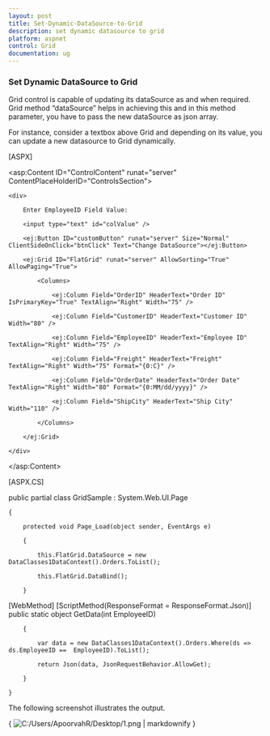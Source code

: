 ```yaml
---
layout: post
title: Set-Dynamic-DataSource-to-Grid
description: set dynamic datasource to grid
platform: aspnet
control: Grid
documentation: ug
---
```


### Set Dynamic DataSource to Grid

Grid control is capable of updating its dataSource as and when required. Grid method “dataSource” helps in achieving this and in this method parameter, you have to pass the new dataSource as json array.

For instance, consider a textbox above Grid and depending on its value, you can update a new datasource to Grid dynamically.



[ASPX]



<asp:Content ID="ControlContent" runat="server" ContentPlaceHolderID="ControlsSection">

    <div>

        Enter EmployeeID Field Value:

        <input type="text" id="colValue" />

        <ej:Button ID="customButton" runat="server" Size="Normal" ClientSideOnClick="btnClick" Text="Change DataSource"></ej:Button>

        <ej:Grid ID="FlatGrid" runat="server" AllowSorting="True" AllowPaging="True">

            <Columns>

                <ej:Column Field="OrderID" HeaderText="Order ID" IsPrimaryKey="True" TextAlign="Right" Width="75" />

                <ej:Column Field="CustomerID" HeaderText="Customer ID" Width="80" />

                <ej:Column Field="EmployeeID" HeaderText="Employee ID" TextAlign="Right" Width="75" />

                <ej:Column Field="Freight" HeaderText="Freight" TextAlign="Right" Width="75" Format="{0:C}" />

                <ej:Column Field="OrderDate" HeaderText="Order Date" TextAlign="Right" Width="80" Format="{0:MM/dd/yyyy}" />

                <ej:Column Field="ShipCity" HeaderText="Ship City" Width="110" />

            </Columns>

        </ej:Grid>

    </div>

</asp:Content>



<script type="text/javascript">





function btnClick(args) { //updating dataSource in an external button click event

            var obj = $("#Grid").ejGrid("instance");

            var value = $("#colValue").val();

            //Add custom paramter to the server

            var query = new ej.Query().addParams("EmployeeID", value);



            //Creating ejDataManager with UrlAdaptor



            var dm = ej.DataManager({ url: "GridSample.aspx/GetData", adaptor: new ej.UrlAdaptor() });



            var promise = dm.executeQuery(query);



            promise.done(function (e) {

                //Assign the result to the grid dataSource using "dataSource" method.

                obj.dataSource(e.result);

            });



}

</script>



[ASPX.CS]

public partial class GridSample : System.Web.UI.Page

    {

        protected void Page_Load(object sender, EventArgs e)

        {

            this.FlatGrid.DataSource = new DataClasses1DataContext().Orders.ToList();   

            this.FlatGrid.DataBind();

        }

[WebMethod]
[ScriptMethod(ResponseFormat = ResponseFormat.Json)]
public static object GetData(int EmployeeID)

        {

            var data = new DataClasses1DataContext().Orders.Where(ds => ds.EmployeeID ==  EmployeeID).ToList();

            return Json(data, JsonRequestBehavior.AllowGet);

        }

    }



The following screenshot illustrates the output.

{ ![C:/Users/ApoorvahR/Desktop/1.png](Set-Dynamic-DataSource-to-Grid_images/Set-Dynamic-DataSource-to-Grid_img1.png) | markdownify }



